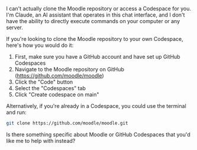 I can't actually clone the Moodle repository or access a Codespace for you. I'm Claude, an AI assistant that operates in this chat interface, and I don't have the ability to directly execute commands on your computer or any server.

If you're looking to clone the Moodle repository to your own Codespace, here's how you would do it:

1. First, make sure you have a GitHub account and have set up GitHub Codespaces
2. Navigate to the Moodle repository on GitHub (https://github.com/moodle/moodle)
3. Click the "Code" button
4. Select the "Codespaces" tab
5. Click "Create codespace on main"

Alternatively, if you're already in a Codespace, you could use the terminal and run:

```bash
git clone https://github.com/moodle/moodle.git
```

Is there something specific about Moodle or GitHub Codespaces that you'd like me to help with instead?
